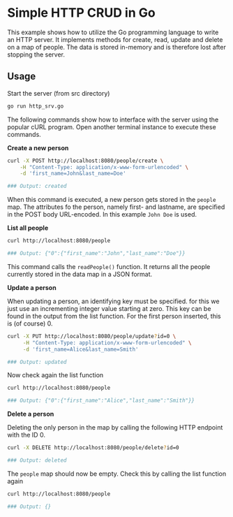 # Simple HTTP CRUD in Go
This example shows how to utilize the Go programming language to write an HTTP server.
It implements methods for create, read, update and delete on a map of people.
The data is stored in-memory and is therefore lost after stopping the server.

## Usage
Start the server (from src directory)
```bash
go run http_srv.go
```

The following commands show how to interface with the server using the popular cURL program.
Open another terminal instance to execute these commands.


**Create a new person**
```bash
curl -X POST http://localhost:8080/people/create \
    -H "Content-Type: application/x-www-form-urlencoded" \
    -d 'first_name=John&last_name=Doe'

### Output: created
```
When this command is executed, a new person gets stored in the `people` map.
The attributes fo the person, namely first- and lastname, are specified in the POST body
URL-encoded. In this example `John Doe` is used.

**List all people**
```bash
curl http://localhost:8080/people

### Output: {"0":{"first_name":"John","last_name":"Doe"}}
```
This command calls the `readPeople()` function.
It returns all the people currently stored in the data map in a JSON format.


**Update a person**

When updating a person, an identifying key must be specified.
for this we just use an incrementing integer value starting at zero.
This key can be found in the output from the list function.
For the first person inserted, this is (of course) 0.

```bash
curl -X PUT http://localhost:8080/people/update?id=0 \
     -H "Content-Type: application/x-www-form-urlencoded" \
     -d 'first_name=Alice&last_name=Smith'

### Output: updated
```

Now check again the list function

```bash
curl http://localhost:8080/people

### Output: {"0":{"first_name":"Alice","last_name":"Smith"}}
```

**Delete a person**

Deleting the only person in the map by calling the following HTTP endpoint with the ID 0.
```bash
curl -X DELETE http://localhost:8080/people/delete?id=0

### Output: deleted
```

The `people` map should now be empty.
Check this by calling the list function again

```bash
curl http://localhost:8080/people

### Output: {}
```
